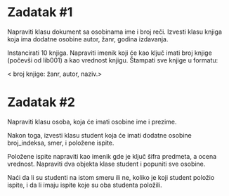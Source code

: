 # Zadatak #1

Napraviti klasu dokument sa osobinama ime i broj reči. Izvesti klasu knjiga koja ima dodatne osobine autor, žanr, godina
izdavanja.

Instancirati 10 knjiga. Napraviti imenik koji će kao ključ imati broj knjige (počevši od lib001) a kao vrednost knjigu.
Štampati sve knjige u formatu:

< broj knjige: žanr, autor, naziv.>

# Zadatak #2

Napraviti klasu osoba, koja će imati osobine ime i prezime.

Nakon toga, izvesti klasu student koja će imati dodatne osobine broj_indeksa, smer, i položene ispite.

Položene ispite napraviti kao imenik gde je ključ šifra predmeta, a ocena vrednost. Napraviti dva objekta klase student
i popuniti sve osobine.

Naći da li su studenti na istom smeru ili ne, koliko je koji student položio ispite, i da li imaju ispite koje su oba
studenta položili.